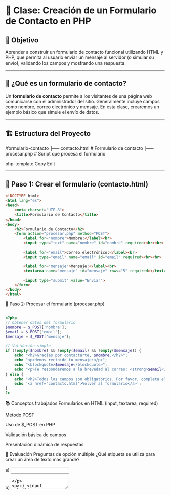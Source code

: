 ﻿# 💬 Clase: Creación de un Formulario de Contacto en PHP

## 🎯 Objetivo
Aprender a construir un formulario de contacto funcional utilizando HTML y PHP, que permita al usuario enviar un mensaje al servidor (o simular su envío), validando los campos y mostrando una respuesta.

---

## 🧩 ¿Qué es un formulario de contacto?

Un **formulario de contacto** permite a los visitantes de una página web comunicarse con el administrador del sitio. Generalmente incluye campos como nombre, correo electrónico y mensaje. En esta clase, crearemos un ejemplo básico que simule el envío de datos.

---

## 🏗️ Estructura del Proyecto

/formulario-contacto ├── contacto.html # Formulario de contacto ├── procesar.php # Script que procesa el formulario

php-template
Copy
Edit

---

## 📝 Paso 1: Crear el formulario (contacto.html)

```html
<!DOCTYPE html>
<html lang="es">
<head>
    <meta charset="UTF-8">
    <title>Formulario de Contacto</title>
</head>
<body>
    <h2>Formulario de Contacto</h2>
    <form action="procesar.php" method="POST">
        <label for="nombre">Nombre:</label><br>
        <input type="text" name="nombre" id="nombre" required><br><br>

        <label for="email">Correo electrónico:</label><br>
        <input type="email" name="email" id="email" required><br><br>

        <label for="mensaje">Mensaje:</label><br>
        <textarea name="mensaje" id="mensaje" rows="5" required></textarea><br><br>

        <input type="submit" value="Enviar">
    </form>
</body>
</html>

```
📝 Paso 2: Procesar el formulario (procesar.php)

```php

<?php
// Obtener datos del formulario
$nombre = $_POST['nombre'];
$email = $_POST['email'];
$mensaje = $_POST['mensaje'];

// Validación simple
if (!empty($nombre) && !empty($email) && !empty($mensaje)) {
    echo "<h2>Gracias por contactarte, $nombre.</h2>";
    echo "<p>Hemos recibido tu mensaje:</p>";
    echo "<blockquote>$mensaje</blockquote>";
    echo "<p>Te responderemos a la brevedad al correo: <strong>$email</strong></p>";
} else {
    echo "<h2>Todos los campos son obligatorios. Por favor, completa el formulario.</h2>";
    echo '<a href="contacto.html">Volver al formulario</a>';
}
?>

```
📚 Conceptos trabajados
Formularios en HTML (input, textarea, required)

Método POST

Uso de $_POST en PHP

Validación básica de campos

Presentación dinámica de respuestas

🧪 Evaluación
Preguntas de opción múltiple
¿Qué etiqueta se utiliza para crear un área de texto más grande?

a) <input type="textarea">

b) <textarea> 

c) <input multiline>

d) <textblock>

¿Cuál es el propósito del atributo required?

a) Evita que se envíe el formulario si el campo está vacío 

b) Cambia el color del campo

c) Resalta los errores en PHP

d) Hace el campo solo lectura

¿Qué función cumple $_POST en PHP?

a) Envía datos a la base de datos

b) Recibe datos enviados desde un formulario por método POST 

c) Guarda archivos en el servidor

d) Detecta errores de sintaxis

¿Qué pasa si un campo no está required y no se valida en PHP?

a) PHP lo ignora

b) Puede procesarse vacío 

c) Genera error 404

d) Se reinicia el formulario

✍️ Actividad práctica
Modificar el código para:

Validar que el correo contenga un @ (usando filter_var).

Agregar un campo “Asunto” en el formulario.

Mostrar un resumen de todos los campos en una tabla HTML.

Opcional: Guardar los mensajes en un archivo mensajes.txt usando file_put_contents().

📌 Conclusión
Este ejemplo muestra cómo recibir y validar datos enviados por usuarios a través de un formulario. En un proyecto real, podríamos además:

Enviar correos electrónicos con mail()

Guardar mensajes en una base de datos

Aplicar validaciones más complejas (regex, filtros, captchas)

✅ Propuesta de trabajo para casa
Explorar cómo usar mail() para enviar el mensaje por correo. Verificar si el servidor local lo permite o usar herramientas como Mailtrap.


```yaml


---

```







